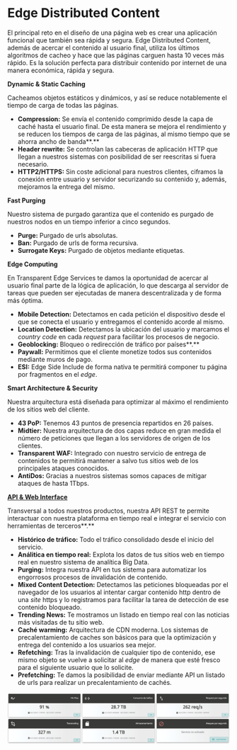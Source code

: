 # Edge Distributed Content

El principal reto en el diseño de una página web es crear una aplicación funcional que también sea rápida y segura. Edge Distributed Content, además de acercar el contenido al usuario final, utiliza los últimos algoritmos de cacheo y hace que las páginas carguen hasta 10 veces más rápido. Es la solución perfecta para distribuir contenido por internet de una manera económica, rápida y segura.

**Dynamic & Static Caching**

Cacheamos objetos estáticos y dinámicos, y así se reduce notablemente el tiempo de carga de todas las páginas.

* **Compression:** Se envía el contenido comprimido desde la capa de caché hasta el usuario final. De esta manera se mejora el rendimiento y se reducen los tiempos de carga de las páginas, al mismo tiempo que se ahorra ancho de banda**.**
* **Header rewrite:** Se controlan las cabeceras de aplicación HTTP que llegan a nuestros sistemas con posibilidad de ser reescritas si fuera necesario.
* **HTTP2/HTTPS:** Sin coste adicional para nuestros clientes, ciframos la conexión entre usuario y servidor securizando su contenido y, además, mejoramos la entrega del mismo.

**Fast Purging**

Nuestro sistema de purgado garantiza que el contenido es purgado de nuestros nodos en un tiempo inferior a cinco segundos.

* **Purge:** Purgado de urls absolutas.
* **Ban:** Purgado de urls de forma recursiva.
* **Surrogate Keys:** Purgado de objetos mediante etiquetas.

**Edge Computing**&#x20;

En Transparent Edge Services te damos la oportunidad de acercar al usuario final parte de la lógica de aplicación, lo que descarga al servidor de tareas que pueden ser ejecutadas de manera descentralizada y de forma más óptima.

* **Mobile Detection:** Detectamos en cada petición el dispositivo desde el que se conecta el usuario y entregamos el contenido acorde al mismo.
* **Location Detection:** Detectamos la ubicación del usuario y marcamos el _country code_ en cada _request_ para facilitar los procesos de negocio.
* **Geoblocking:** Bloqueo o redirección de tráfico por países**.**
* **Paywall:** Permitimos que el cliente monetize todos sus contenidos mediante muros de pago.
* **ESI:** Edge Side Include de forma nativa te permitirá componer tu página por fragmentos en el _edge_.

**Smart Architecture & Security**&#x20;

Nuestra arquitectura está diseñada para optimizar al máximo el rendimiento de los sitios web del cliente.

* **43 PoP:** Tenemos 43 puntos de presencia repartidos en 26 países.
* **Midtier:** Nuestra arquitectura de dos capas reduce en gran medida el número de peticiones que llegan a los servidores de origen de los clientes.
* **Transparent WAF:** Integrado con nuestro servicio de entrega de contenidos te permitirá mantener a salvo tus sitios web de los principales ataques conocidos.
* **AntiDos:** Gracias a nuestros sistemas somos capaces de mitigar ataques de hasta 1Tbps.

****[**API & Web Interface**](../getting-started/dashboard/)****

Transversal a todos nuestros productos, nuestra API REST te permite interactuar con nuestra plataforma en tiempo real e integrar el servicio con herramientas de terceros**.**

* **Histórico de tráfico:** Todo el tráfico consolidado desde el inicio del servicio.
* **Análitica en tiempo real:** Explota los datos de tus sitios web en tiempo real en nuestro sistema de analítica Big Data.
* **Purging:** Integra nuestra API en tus sistema para automatizar los engorrosos procesos de invalidación de contenido.
* **Mixed Content Detection:** Detectamos las peticiones bloqueadas por el navegador de los usuarios al intentar cargar contenido http dentro de una _site_ https y lo registramos para facilitar la tarea de detección de ese contenido bloqueado.
* **Trending News:** Te mostramos un listado en tiempo real con las noticias más visitadas de tu sitio web.
* **Caché warming:** Arquitectura de CDN moderna. Los sistemas de precalentamiento de caches son básicos para que la optimización y entrega del contenido a los usuarios sea mejor.
* **Refetching:** Tras la invalidación de cualquier tipo de contenido, ese mismo objeto se vuelve a solicitar al _edge_ de manera que esté fresco para el siguiente usuario que lo solicite.
* **Prefetching:** Te damos la posibilidad de enviar mediante API un listado de urls para realizar un precalentamiento de cachés.

![](<../.gitbook/assets/Captura de pantalla 2021-12-20 a las 18.06.20.png>)
